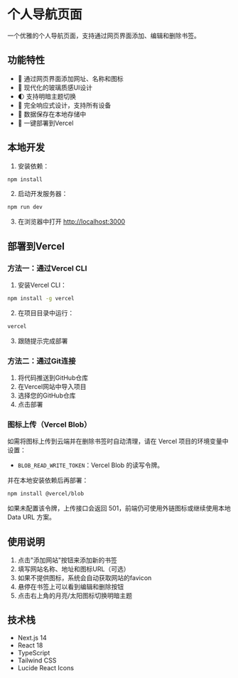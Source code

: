 # 个人导航页面

一个优雅的个人导航页面，支持通过网页界面添加、编辑和删除书签。

## 功能特性

- 📝 通过网页界面添加网址、名称和图标
- 🎨 现代化的玻璃质感UI设计
- 🌓 支持明暗主题切换
- 📱 完全响应式设计，支持所有设备
- 💾 数据保存在本地存储中
- 🚀 一键部署到Vercel

## 本地开发

1. 安装依赖：
```bash
npm install
```

2. 启动开发服务器：
```bash
npm run dev
```

3. 在浏览器中打开 [http://localhost:3000](http://localhost:3000)

## 部署到Vercel

### 方法一：通过Vercel CLI

1. 安装Vercel CLI：
```bash
npm install -g vercel
```

2. 在项目目录中运行：
```bash
vercel
```

3. 跟随提示完成部署

### 方法二：通过Git连接

1. 将代码推送到GitHub仓库
2. 在Vercel网站中导入项目
3. 选择您的GitHub仓库
4. 点击部署

### 图标上传（Vercel Blob）

如需将图标上传到云端并在删除书签时自动清理，请在 Vercel 项目的环境变量中设置：

- `BLOB_READ_WRITE_TOKEN`：Vercel Blob 的读写令牌。

并在本地安装依赖后再部署：

```bash
npm install @vercel/blob
```

如果未配置该令牌，上传接口会返回 501，前端仍可使用外链图标或继续使用本地 Data URL 方案。

## 使用说明

1. 点击"添加网站"按钮来添加新的书签
2. 填写网站名称、地址和图标URL（可选）
3. 如果不提供图标，系统会自动获取网站的favicon
4. 悬停在书签上可以看到编辑和删除按钮
5. 点击右上角的月亮/太阳图标切换明暗主题

## 技术栈

- Next.js 14
- React 18
- TypeScript
- Tailwind CSS
- Lucide React Icons